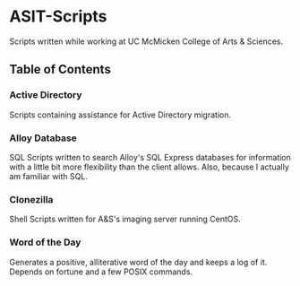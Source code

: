 # ASIT-Scripts
Scripts written while working at UC McMicken College of Arts &amp; Sciences.

## Table of Contents
### Active Directory
Scripts containing assistance for Active Directory migration.
### Alloy Database
SQL Scripts written to search Alloy's SQL Express databases for information with a little bit more flexibility than the client allows. Also, because I actually am familiar with SQL.
### Clonezilla
Shell Scripts written for A&S's imaging server running CentOS.
### Word of the Day
Generates a positive, alliterative word of the day and keeps a log of it. Depends on fortune and a few POSIX commands.